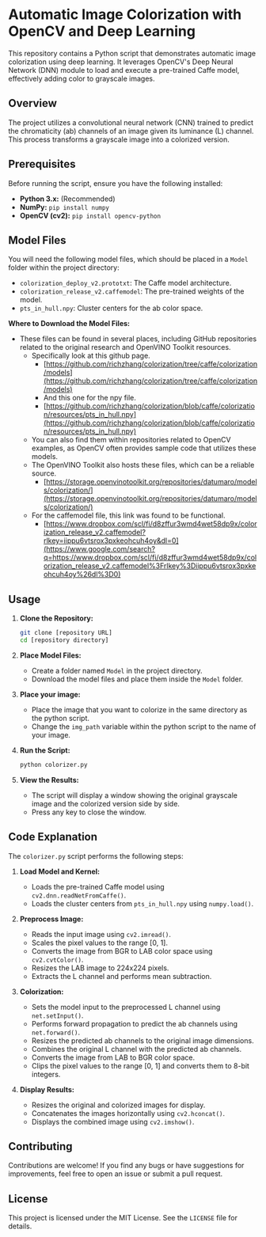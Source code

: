 # Automatic Image Colorization with OpenCV and Deep Learning

This repository contains a Python script that demonstrates automatic image colorization using deep learning. It leverages OpenCV's Deep Neural Network (DNN) module to load and execute a pre-trained Caffe model, effectively adding color to grayscale images.

## Overview

The project utilizes a convolutional neural network (CNN) trained to predict the chromaticity (ab) channels of an image given its luminance (L) channel. This process transforms a grayscale image into a colorized version.

## Prerequisites

Before running the script, ensure you have the following installed:

* **Python 3.x:** (Recommended)
* **NumPy:** `pip install numpy`
* **OpenCV (cv2):** `pip install opencv-python`

## Model Files

You will need the following model files, which should be placed in a `Model` folder within the project directory:

* `colorization_deploy_v2.prototxt`: The Caffe model architecture.
* `colorization_release_v2.caffemodel`: The pre-trained weights of the model.
* `pts_in_hull.npy`: Cluster centers for the ab color space.

**Where to Download the Model Files:**

* These files can be found in several places, including GitHub repositories related to the original research and OpenVINO Toolkit resources.
    * Specifically look at this github page.
        * [https://github.com/richzhang/colorization/tree/caffe/colorization/models](https://github.com/richzhang/colorization/tree/caffe/colorization/models)
        * And this one for the npy file.
        * [https://github.com/richzhang/colorization/blob/caffe/colorization/resources/pts_in_hull.npy](https://github.com/richzhang/colorization/blob/caffe/colorization/resources/pts_in_hull.npy)
    * You can also find them within repositories related to OpenCV examples, as OpenCV often provides sample code that utilizes these models.
    * The OpenVINO Toolkit also hosts these files, which can be a reliable source.
        * [https://storage.openvinotoolkit.org/repositories/datumaro/models/colorization/](https://storage.openvinotoolkit.org/repositories/datumaro/models/colorization/)
    * For the caffemodel file, this link was found to be functional.
        * [https://www.dropbox.com/scl/fi/d8zffur3wmd4wet58dp9x/colorization_release_v2.caffemodel?rlkey=iippu6vtsrox3pxkeohcuh4oy&dl=0](https://www.google.com/search?q=https://www.dropbox.com/scl/fi/d8zffur3wmd4wet58dp9x/colorization_release_v2.caffemodel%3Frlkey%3Diippu6vtsrox3pxkeohcuh4oy%26dl%3D0)

## Usage

1.  **Clone the Repository:**
    ```bash
    git clone [repository URL]
    cd [repository directory]
    ```

2.  **Place Model Files:**
    * Create a folder named `Model` in the project directory.
    * Download the model files and place them inside the `Model` folder.

3.  **Place your image:**
    * Place the image that you want to colorize in the same directory as the python script.
    * Change the `img_path` variable within the python script to the name of your image.

4.  **Run the Script:**
    ```bash
    python colorizer.py
    ```

5.  **View the Results:**
    * The script will display a window showing the original grayscale image and the colorized version side by side.
    * Press any key to close the window.

## Code Explanation

The `colorizer.py` script performs the following steps:

1.  **Load Model and Kernel:**
    * Loads the pre-trained Caffe model using `cv2.dnn.readNetFromCaffe()`.
    * Loads the cluster centers from `pts_in_hull.npy` using `numpy.load()`.

2.  **Preprocess Image:**
    * Reads the input image using `cv2.imread()`.
    * Scales the pixel values to the range [0, 1].
    * Converts the image from BGR to LAB color space using `cv2.cvtColor()`.
    * Resizes the LAB image to 224x224 pixels.
    * Extracts the L channel and performs mean subtraction.

3.  **Colorization:**
    * Sets the model input to the preprocessed L channel using `net.setInput()`.
    * Performs forward propagation to predict the ab channels using `net.forward()`.
    * Resizes the predicted ab channels to the original image dimensions.
    * Combines the original L channel with the predicted ab channels.
    * Converts the image from LAB to BGR color space.
    * Clips the pixel values to the range [0, 1] and converts them to 8-bit integers.

4.  **Display Results:**
    * Resizes the original and colorized images for display.
    * Concatenates the images horizontally using `cv2.hconcat()`.
    * Displays the combined image using `cv2.imshow()`.

## Contributing

Contributions are welcome! If you find any bugs or have suggestions for improvements, feel free to open an issue or submit a pull request.

## License

This project is licensed under the MIT License. See the `LICENSE` file for details.
